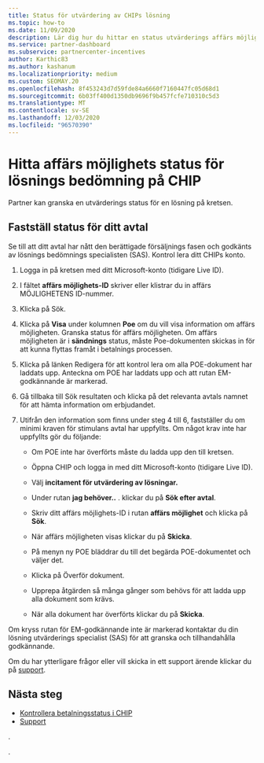 ```yaml
---
title: Status för utvärdering av CHIPs lösning
ms.topic: how-to
ms.date: 11/09/2020
description: Lär dig hur du hittar en status utvärderings affärs möjlighet i en kanal incitaments plattform (CHIP).
ms.service: partner-dashboard
ms.subservice: partnercenter-incentives
author: Karthic83
ms.author: kashanum
ms.localizationpriority: medium
ms.custom: SEOMAY.20
ms.openlocfilehash: 8f453243d7d59fde84a6660f7160447fc05d68d1
ms.sourcegitcommit: 6b03ff400d1350db9696f9b457fcfe710310c5d3
ms.translationtype: MT
ms.contentlocale: sv-SE
ms.lasthandoff: 12/03/2020
ms.locfileid: "96570390"
---
```

# <a name="find-your-solution-assessments-opportunity-status-on-chip"></a>Hitta affärs möjlighets status för lösnings bedömning på CHIP

Partner kan granska en utvärderings status för en lösning på kretsen.

## <a name="determine-the-status-of-your-deal"></a>Fastställ status för ditt avtal

Se till att ditt avtal har nått den berättigade försäljnings fasen och godkänts av lösnings bedömnings specialisten (SAS). Kontrol lera ditt CHIPs konto.

1. Logga in på kretsen med ditt Microsoft-konto (tidigare Live ID).
1. I fältet **affärs möjlighets-ID** skriver eller klistrar du in affärs MÖJLIGHETENS ID-nummer.
3. Klicka på Sök.

1. Klicka på **Visa** under kolumnen **Poe** om du vill visa information om affärs möjligheten. Granska status för affärs möjligheten. Om affärs möjligheten är i **sändnings** status, måste Poe-dokumenten skickas in för att kunna flyttas framåt i betalnings processen.
 
1. Klicka på länken Redigera för att kontrol lera om alla POE-dokument har laddats upp. Anteckna om POE har laddats upp och att rutan EM-godkännande är markerad.
 
1. Gå tillbaka till Sök resultaten och klicka på det relevanta avtals namnet för att hämta information om erbjudandet. 

1. Utifrån den information som finns under steg 4 till 6, fastställer du om minimi kraven för stimulans avtal har uppfyllts. Om något krav inte har uppfyllts gör du följande:
 
     - Om POE inte har överförts måste du ladda upp den till kretsen.
 
     - Öppna CHIP och logga in med ditt Microsoft-konto (tidigare Live ID).
 
     - Välj **incitament för utvärdering av lösningar.**

     - Under rutan **jag behöver..** . klickar du på **Sök efter avtal**.

     - Skriv ditt affärs möjlighets-ID i rutan **affärs möjlighet** och klicka på **Sök**.

     - När affärs möjligheten visas klickar du på **Skicka**.
  
     - På menyn ny POE bläddrar du till det begärda POE-dokumentet och väljer det.

     - Klicka på Överför dokument.

     - Upprepa åtgärden så många gånger som behövs för att ladda upp alla dokument som krävs.

     - När alla dokument har överförts klickar du på **Skicka**.

Om kryss rutan för EM-godkännande inte är markerad kontaktar du din lösning utvärderings specialist (SAS) för att granska och tillhandahålla godkännande.
 
Om du har ytterligare frågor eller vill skicka in ett support ärende klickar du på [support](report-problems-with-partner-center.md).

## <a name="next-steps"></a>Nästa steg

- [Kontrollera betalningsstatus i CHIP](chip-payment-status.md)
- [Support](report-problems-with-partner-center.md)

.




.





